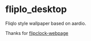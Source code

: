 # fliplo_desktop
Fliqlo style wallpaper based on aardio.

Thanks for [flipclock-webpage](https://github.com/Zyjacya-In-love/flipclock-webpage.git)
